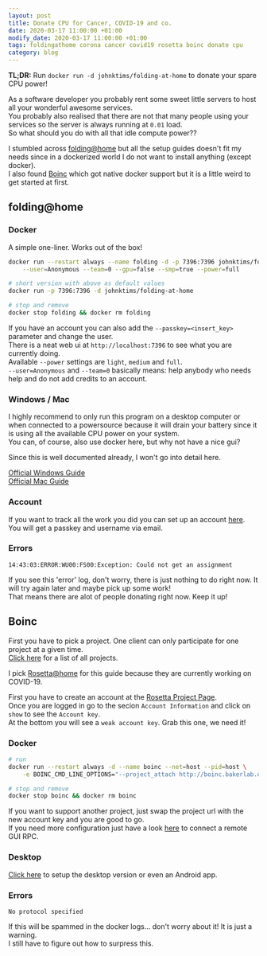 ```yaml
---
layout: post
title: Donate CPU for Cancer, COVID-19 and co.
date: 2020-03-17 11:00:00 +01:00
modify_date: 2020-03-17 11:00:00 +01:00
tags: foldingathome corona cancer covid19 rosetta boinc donate cpu
category: blog
---
```


__TL;DR:__ Run `docker run -d johnktims/folding-at-home` to donate your spare CPU power!

As a software developer you probably rent some sweet little servers to host all your wonderful awesome services.  
You probably also realised that there are not that many people using your services so the server is always running at `0.01` load.  
So what should you do with all that idle compute power?? <!--more-->

I stumbled across [folding@home](https://foldingathome.org/) but all the setup guides doesn't fit my needs since in a dockerized world I do not want to install anything (except docker).  
I also found [Boinc](https://boinc.berkeley.edu/) which got native docker support but it is a little weird to get started at first.

## folding@home

### Docker

A simple one-liner. Works out of the box!

```bash
docker run --restart always --name folding -d -p 7396:7396 johnktims/folding-at-home:latest \
    --user=Anonymous --team=0 --gpu=false --smp=true --power=full

# short version with above as default values
docker run -p 7396:7396 -d johnktims/folding-at-home

# stop and remove
docker stop folding && docker rm folding
```

If you have an account you can also add the `--passkey=<insert_key>` parameter and change the user.  
There is a neat web ui at `http://localhost:7396` to see what you are currently doing.  
Available `--power` settings are `light`, `medium` and `full`.  
`--user=Anonymous` and `--team=0` basically means: help anybody who needs help and do not add credits to an account.

### Windows / Mac

I highly recommend to only run this program on a desktop computer or when connected to a powersource because it will drain your battery since it is using all the available CPU power on your system.  
You can, of course, also use docker here, but why not have a nice gui?

Since this is well documented already, I won't go into detail here.

[Official Windows Guide](https://foldingathome.org/support/faq/installation-guides/windows/)  
[Official Mac Guide](https://foldingathome.org/support/faq/installation-guides/mac/)

### Account

If you want to track all the work you did you can set up an account [here](https://apps.foldingathome.org/getpasskey).  
You will get a passkey and username via email.

### Errors

```
14:43:03:ERROR:WU00:FS00:Exception: Could not get an assignment
```

If you see this 'error' log, don't worry, there is just nothing to do right now. It will try again later and maybe pick up some work!  
That means there are alot of people donating right now. Keep it up!

## Boinc

First you have to pick a project. One client can only participate for one project at a given time.  
[Click here](https://boinc.berkeley.edu/projects.php) for a list of all projects.

I pick [Rosetta@home](http://boinc.bakerlab.org/rosetta/) for this guide because they are currently working on COVID-19.

First you have to create an account at the [Rosetta Project Page](https://boinc.bakerlab.org/rosetta/create_account_form.php).  
Once you are logged in go to the secion `Account Information` and click on `show` to see the `Account key`.  
At the bottom you will see a `weak account key`. Grab this one, we need it!

### Docker

```bash
# run
docker run --restart always -d --name boinc --net=host --pid=host \
    -e BOINC_CMD_LINE_OPTIONS="--project_attach http://boinc.bakerlab.org/rosetta/ <weak_account_key>" boinc/client

# stop and remove
docker stop boinc && docker rm boinc
```

If you want to support another project, just swap the project url with the new account key and you are good to go.  
If you need more configuration just have a look [here](https://hub.docker.com/r/boinc/client) to connect a remote GUI RPC.

### Desktop

[Click here](http://boinc.bakerlab.org/rosetta/join.php) to setup the desktop version or even an Android app.

### Errors

```
No protocol specified
```

If this will be spammed in the docker logs... don't worry about it! It is just a warning.  
I still have to figure out how to surpress this.
